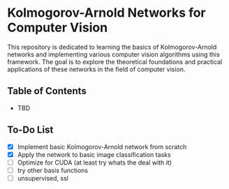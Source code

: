 # Kolmogorov-Arnold Networks for Computer Vision

This repository is dedicated to learning the basics of Kolmogorov-Arnold networks and implementing various computer vision algorithms using this framework. The goal is to explore the theoretical foundations and practical applications of these networks in the field of computer vision.

## Table of Contents

- TBD

## To-Do List

- [x] Implement basic Kolmogorov-Arnold network from scratch
- [x] Apply the network to basic image classification tasks
- [ ] Optimize for CUDA (at least try whats the deal with it)
- [ ] try other basis functions
- [ ] unsupervised, ssl
